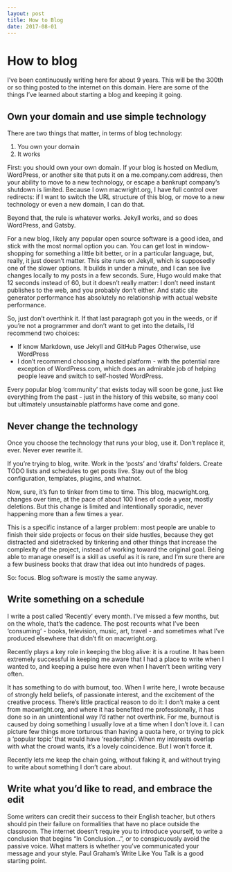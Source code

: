 ```yaml
---
layout: post
title: How to Blog
date: 2017-08-01
---
```


# How to blog
I’ve been continuously writing here for about 9 years. This will be the 300th or so thing posted to the internet on this domain. Here are some of the things I’ve learned about starting a blog and keeping it going.

## Own your domain and use simple technology
There are two things that matter, in terms of blog technology:

1. You own your domain
2. It works

First: you should own your own domain. If your blog is hosted on Medium, WordPress, or another site that puts it on a me.company.com address, then your ability to move to a new technology, or escape a bankrupt company’s shutdown is limited. Because I own macwright.org, I have full control over redirects: if I want to switch the URL structure of this blog, or move to a new technology or even a new domain, I can do that.

Beyond that, the rule is whatever works. Jekyll works, and so does WordPress, and Gatsby.

For a new blog, likely any popular open source software is a good idea, and stick with the most normal option you can. You can get lost in window-shopping for something a little bit better, or in a particular language, but, really, it just doesn’t matter. This site runs on Jekyll, which is supposedly one of the slower options. It builds in under a minute, and I can see live changes locally to my posts in a few seconds. Sure, Hugo would make that 12 seconds instead of 60, but it doesn’t really matter: I don’t need instant publishes to the web, and you probably don’t either. And static site generator performance has absolutely no relationship with actual website performance.

So, just don’t overthink it. If that last paragraph got you in the weeds, or if you’re not a programmer and don’t want to get into the details, I’d recommend two choices:

- If know Markdown, use Jekyll and GitHub Pages
Otherwise, use WordPress
- I don’t recommend choosing a hosted platform - with the potential rare exception of WordPress.com, which does an admirable job of helping people leave and switch to self-hosted WordPress.

Every popular blog ‘community’ that exists today will soon be gone, just like everything from the past - just in the history of this website, so many cool but ultimately unsustainable platforms have come and gone.

## Never change the technology
Once you choose the technology that runs your blog, use it. Don’t replace it, ever. Never ever rewrite it.

If you’re trying to blog, write. Work in the ‘posts’ and ‘drafts’ folders. Create TODO lists and schedules to get posts live. Stay out of the blog configuration, templates, plugins, and whatnot.

Now, sure, it’s fun to tinker from time to time. This blog, macwright.org, changes over time, at the pace of about 100 lines of code a year, mostly deletions. But this change is limited and intentionally sporadic, never happening more than a few times a year.

This is a specific instance of a larger problem: most people are unable to finish their side projects or focus on their side hustles, because they get distracted and sidetracked by tinkering and other things that increase the complexity of the project, instead of working toward the original goal. Being able to manage oneself is a skill as useful as it is rare, and I’m sure there are a few business books that draw that idea out into hundreds of pages.

So: focus. Blog software is mostly the same anyway.

## Write something on a schedule
I write a post called ‘Recently’ every month. I’ve missed a few months, but on the whole, that’s the cadence. The post recounts what I’ve been ‘consuming’ - books, television, music, art, travel - and sometimes what I’ve produced elsewhere that didn’t fit on macwright.org.

Recently plays a key role in keeping the blog alive: it is a routine. It has been extremely successful in keeping me aware that I had a place to write when I wanted to, and keeping a pulse here even when I haven’t been writing very often.

It has something to do with burnout, too. When I write here, I wrote because of strongly held beliefs, of passionate interest, and the excitement of the creative process. There’s little practical reason to do it: I don’t make a cent from macwright.org, and where it has benefited me professionally, it has done so in an unintentional way I’d rather not overthink. For me, burnout is caused by doing something I usually love at a time when I don’t love it. I can picture few things more torturous than having a quota here, or trying to pick a ‘popular topic’ that would have ‘readership’. When my interests overlap with what the crowd wants, it’s a lovely coincidence. But I won’t force it.

Recently lets me keep the chain going, without faking it, and without trying to write about something I don’t care about.

## Write what you’d like to read, and embrace the edit
Some writers can credit their success to their English teacher, but others should pin their failure on formalities that have no place outside the classroom. The internet doesn’t require you to introduce yourself, to write a conclusion that begins “In Conclusion…”, or to conspicuously avoid the passive voice. What matters is whether you’ve communicated your message and your style. Paul Graham’s Write Like You Talk is a good starting point.
